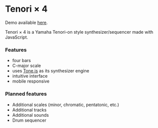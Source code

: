 # Tenori × 4

Demo available [here](https://sumire.io/tenori/).

Tenori × 4 is a Yamaha Tenori-on style synthesizer/sequencer made with JavaScript.

### Features
* four bars
* C-major scale
* uses [Tone.js](https://tonejs.github.io/) as its synthesizer engine
* intuitive interface
* mobile responsive

### Planned features
* Additional scales (minor, chromatic, pentatonic, etc.)
* Additional tracks
* Additional sounds
* Drum sequencer